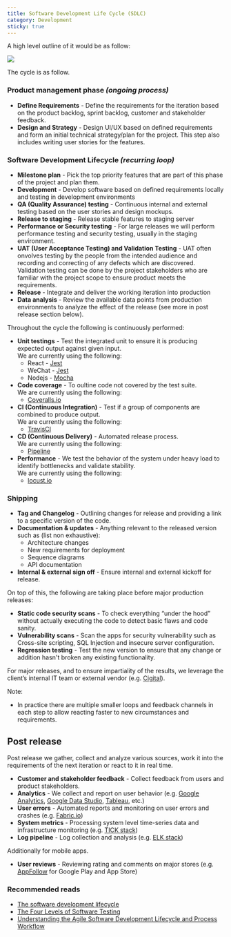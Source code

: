 ```yaml
---
title: Software Development Life Cycle (SDLC)
category: Development
sticky: true
---
```


A high level outline of it would be as follow:

![](https://d2mxuefqeaa7sj.cloudfront.net/s_BB7A733486134338E9A028069215C95BD5DB54C3C8FF36B0A042C8C2E083F479_1516770246876_image.png)

The cycle is as follow.

### Product management phase *(ongoing process)*

* **Define Requirements** - Define the requirements for the iteration based on the product backlog, sprint backlog, customer and stakeholder feedback.
* **Design and Strategy** - Design UI/UX based on defined requirements and form an initial technical strategy/plan for the project. This step also includes writing user stories for the features.


### Software Development Lifecycle *(recurring loop)*

* **Milestone plan** - Pick the top priority features that are part of this phase of the project and plan them.
* **Development** - Develop software based on defined requirements locally and testing in development environments
* **QA (Quality Assurance) testing** - Continuous internal and external testing based on the user stories and design mockups.
* **Release to staging** - Release stable features to staging server
* **Performance or Security testing** - For large releases we will perform performance testing and security testing, usually in the staging environment.
* **UAT (User Acceptance Testing) and Validation Testing** - UAT often onvolves testing by the people from the intended audience and recording and correcting of any defects which are discovered. Validation testing can be done by the project stakeholders who are familiar with the project scope to ensure product meets the requirements.
* **Release** - Integrate and deliver the working iteration into production
* **Data analysis** - Review the available data points from production environments to analyze the effect of the release (see more in post release section below).

Throughout the cycle the following is continuously performed:

* **Unit testings** - Test the integrated unit to ensure it is producing expected output against given input.  
  We are currently using the following:
  * React - [Jest](https://facebook.github.io/jest/)
  * WeChat - [Jest](https://facebook.github.io/jest/)
  * Nodejs - [Mocha](https://mochajs.org/)
* **Code coverage** - To oultine code not covered by the test suite.  
  We are currently using the following:
  * [Coveralls.io](https://coveralls.io/)
* **CI (Continuous Integration)** - Test if a group of components are combined to produce output.  
  We are currently using the following:
  * [TravisCI](https://travis-ci.com/)
* **CD (Continuous Delivery)** - Automated release process.  
  We are currently using the following:
  * [Pipeline](https://github.com/Wiredcraft/pipelines)
* **Performance** - We test the behavior of the system under heavy load to identify bottlenecks and validate stability.  
  We are currently using the following:
  * [locust.io](https://locust.io/)

### Shipping

* **Tag and Changelog** - Outlining changes for release and providing a link to a specific version of the code.
* **Documentation & updates** - Anything relevant to the released version such as (list non exhaustive):
  * Architecture changes
  * New requirements for deployment
  * Sequence diagrams
  * API documentation
* **Internal & external sign off** - Ensure internal and external kickoff for release.

On top of this, the following are taking place before major production releases:

* **Static code security scans** - To check everything “under the hood” without actually executing the code to detect basic flaws and code sanity.
* **Vulnerability scans** - Scan the apps for security vulnerability such as Cross-site scripting, SQL Injection and insecure server configuration.
* **Regression testing** - Test the new  version to ensure that any change or addition hasn't broken any existing functionality.

For major releases, and to ensure impartiality of the results, we leverage the client’s internal IT team or external vendor (e.g. [Cigital](https://www.cigital.com)).

Note:

* In practice there are multiple smaller loops and feedback channels in each step to allow reacting faster to new circumstances and requirements.


## Post release

Post release we gather, collect and analyze various sources, work it into the requirements of the next iteration or react to it in real time.


* **Customer and stakeholder feedback** - Collect feedback from users and product stakeholders.
* **Analytics** - We collect and report on user behavior (e.g. [Google Analytics](https://analytics.google.com/analytics/web/), [Google Data Studio](https://datastudio.google.com/), [Tableau](https://www.tableau.com/), etc.)
* **User errors** - Automated reports and monitoring on user errors and crashes (e.g. [Fabric.io](http://fabric.io/))
* **System metrics** - Processing system level time-series data and infrastructure monitoring (e.g. [TICK stack](https://www.influxdata.com/time-series-platform/))
* **Log pipeline** - Log collection and analysis (e.g. [ELK stack](https://www.elastic.co/elk-stack))

Additionally for mobile apps.

* **User reviews** - Reviewing rating and comments on major stores (e.g. [AppFollow](https://appfollow.io/) for Google Play and App Store)



### Recommended reads

* [The software development lifecycle](https://medium.com/@shipitgood/the-software-development-lifecycle-d90f4af8514f)
* [The Four Levels of Software Testing](https://www.seguetech.com/the-four-levels-of-software-testing/)
* [Understanding the Agile Software Development Lifecycle and Process Workflow](https://www.smartsheet.com/understanding-agile-software-development-lifecycle-and-process-workflow)

